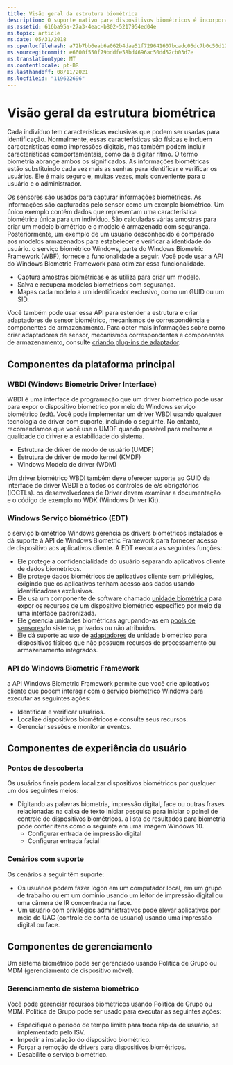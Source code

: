 ```yaml
---
title: Visão geral da estrutura biométrica
description: O suporte nativo para dispositivos biométricos é incorporado ao Windows.
ms.assetid: 616ba95a-27a3-4eac-b802-5217954ed04e
ms.topic: article
ms.date: 05/31/2018
ms.openlocfilehash: a72b7bb6eab6a062b4dae51f729641607bcadc05dc7b0c50d12f6d59d729ae9f
ms.sourcegitcommit: e6600f550f79bddfe58bd4696ac50dd52cb03d7e
ms.translationtype: MT
ms.contentlocale: pt-BR
ms.lasthandoff: 08/11/2021
ms.locfileid: "119622696"
---
```

# <a name="biometric-framework-overview"></a>Visão geral da estrutura biométrica

Cada indivíduo tem características exclusivas que podem ser usadas para identificação. Normalmente, essas características são físicas e incluem características como impressões digitais, mas também podem incluir características comportamentais, como da e digitar ritmo. O termo biometria abrange ambos os significados. As informações biométricas estão substituindo cada vez mais as senhas para identificar e verificar os usuários. Ele é mais seguro e, muitas vezes, mais conveniente para o usuário e o administrador.

Os sensores são usados para capturar informações biométricas. As informações são capturadas pelo sensor como um exemplo biométrico. Um único exemplo contém dados que representam uma característica biométrica única para um indivíduo. São calculadas várias amostras para criar um modelo biométrico e o modelo é armazenado com segurança. Posteriormente, um exemplo de um usuário desconhecido é comparado aos modelos armazenados para estabelecer e verificar a identidade do usuário. o serviço biométrico Windows, parte do Windows Biometric Framework (WBF), fornece a funcionalidade a seguir. Você pode usar a API do Windows Biometric Framework para otimizar essa funcionalidade.

-   Captura amostras biométricas e as utiliza para criar um modelo.
-   Salva e recupera modelos biométricos com segurança.
-   Mapas cada modelo a um identificador exclusivo, como um GUID ou um SID.

Você também pode usar essa API para estender a estrutura e criar adaptadores de sensor biométrico, mecanismos de correspondência e componentes de armazenamento. Para obter mais informações sobre como criar adaptadores de sensor, mecanismos correspondentes e componentes de armazenamento, consulte [criando plug-ins de adaptador](creating-adapter-plug-ins.md).

## <a name="core-platform-components"></a>Componentes da plataforma principal

### <a name="windows-biometric-driver-interface-wbdi"></a>WBDI (Windows Biometric Driver Interface)

WBDI é uma interface de programação que um driver biométrico pode usar para expor o dispositivo biométrico por meio do Windows serviço biométrico (edt). Você pode implementar um driver WBDI usando qualquer tecnologia de driver com suporte, incluindo o seguinte. No entanto, recomendamos que você use o UMDF quando possível para melhorar a qualidade do driver e a estabilidade do sistema.

-   Estrutura de driver de modo de usuário (UMDF)
-   Estrutura de driver de modo kernel (KMDF)
-   Windows Modelo de driver (WDM)

Um driver biométrico WBDI também deve oferecer suporte ao GUID da interface do driver WBDI e a todos os controles de e/s obrigatórios (IOCTLs). os desenvolvedores de Driver devem examinar a documentação e o código de exemplo no WDK (Windows Driver Kit).

### <a name="windows-biometric-service-wbs"></a>Windows Serviço biométrico (EDT)

o serviço biométrico Windows gerencia os drivers biométricos instalados e dá suporte à API de Windows Biometric Framework para fornecer acesso de dispositivo aos aplicativos cliente. A EDT executa as seguintes funções:

-   Ele protege a confidencialidade do usuário separando aplicativos cliente de dados biométricos.
-   Ele protege dados biométricos de aplicativos cliente sem privilégios, exigindo que os aplicativos tenham acesso aos dados usando identificadores exclusivos.
-   Ele usa um componente de software chamado [unidade biométrica](/previous-versions//dd401512(v=vs.85)) para expor os recursos de um dispositivo biométrico específico por meio de uma interface padronizada.
-   Ele gerencia unidades biométricas agrupando-as em [pools de sensores](sensor-pools.md)do sistema, privados ou não atribuídos.
-   Ele dá suporte ao uso de [adaptadores](/previous-versions//dd401508(v=vs.85)) de unidade biométrico para dispositivos físicos que não possuem recursos de processamento ou armazenamento integrados.

### <a name="windows-biometric-framework-api"></a>API do Windows Biometric Framework

a API Windows Biometric Framework permite que você crie aplicativos cliente que podem interagir com o serviço biométrico Windows para executar as seguintes ações:

-   Identificar e verificar usuários.
-   Localize dispositivos biométricos e consulte seus recursos.
-   Gerenciar sessões e monitorar eventos.

## <a name="user-experience-components"></a>Componentes de experiência do usuário

### <a name="discovery-points"></a>Pontos de descoberta

Os usuários finais podem localizar dispositivos biométricos por qualquer um dos seguintes meios:

-   Digitando as palavras biometria, impressão digital, face ou outras frases relacionadas na caixa de texto Iniciar pesquisa para iniciar o painel de controle de dispositivos biométricos. a lista de resultados para biometria pode conter itens como o seguinte em uma imagem Windows 10.
    -   Configurar entrada de impressão digital
    -   Configurar entrada facial

### <a name="supported-scenarios"></a>Cenários com suporte

Os cenários a seguir têm suporte:

-   Os usuários podem fazer logon em um computador local, em um grupo de trabalho ou em um domínio usando um leitor de impressão digital ou uma câmera de IR concentrada na face.
-   Um usuário com privilégios administrativos pode elevar aplicativos por meio do UAC (controle de conta de usuário) usando uma impressão digital ou face.

## <a name="management-components"></a>Componentes de gerenciamento

Um sistema biométrico pode ser gerenciado usando Política de Grupo ou MDM (gerenciamento de dispositivo móvel).

### <a name="biometric-system-management"></a>Gerenciamento de sistema biométrico

Você pode gerenciar recursos biométricos usando Política de Grupo ou MDM. Política de Grupo pode ser usado para executar as seguintes ações:

-   Especifique o período de tempo limite para troca rápida de usuário, se implementado pelo ISV.
-   Impedir a instalação do dispositivo biométrico.
-   Forçar a remoção de drivers para dispositivos biométricos.
-   Desabilite o serviço biométrico.

 

 